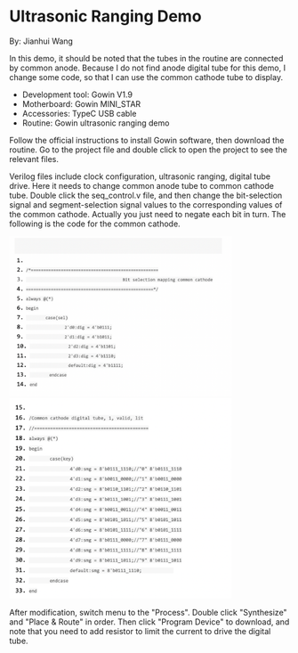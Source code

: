 # Ultrasonic Ranging Demo

By: Jianhui Wang

In this demo, it should be noted that the tubes in the routine are connected by
common anode. Because I do not find anode digital tube for this demo, I
change some code, so that I can use the common cathode tube to display.
 
* Development tool: Gowin V1.9
* Motherboard: Gowin MINI_STAR
* Accessories: TypeC USB cable
* Routine: Gowin ultrasonic ranging demo

Follow the official instructions to install Gowin software, then download the
routine. Go to the project file and double click to open the project to see the
relevant files.

Verilog files include clock configuration, ultrasonic ranging, digital tube drive.
Here it needs to change common anode tube to common cathode tube.
Double click the seq_control.v file, and then change the bit-selection signal
and segment-selection signal values to the corresponding values of the
common cathode. Actually you just need to negate each bit in turn. The
following is the code for the common cathode.

<img src="/projects/Ultrasonic Ranging Demo/pic/Ultrasonic pic (1).png" width= "400">

<img src="/projects/Ultrasonic Ranging Demo/pic/Ultrasonic pic (2).png" width= "400">

After modification, switch menu to the "Process". Double click "Synthesize"
 and "Place & Route" in order.
 Then click "Program Device" to download, and note that you need to add
 resistor to limit the current to drive the digital tube.
